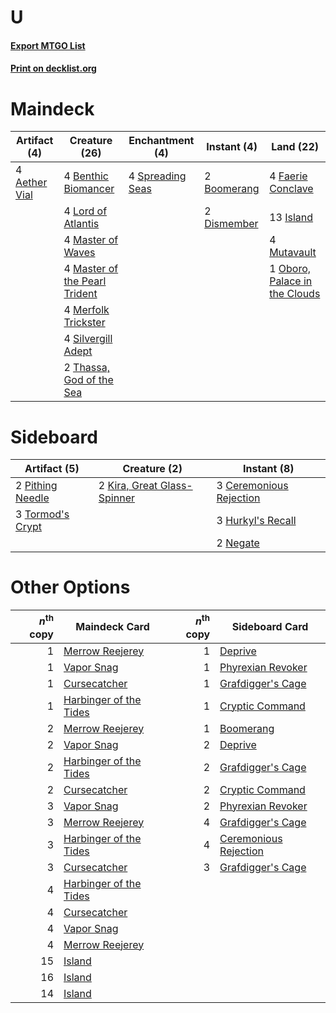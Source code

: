 # U

#### [Export MTGO List](../collection/U/U.txt)
#### [Print on decklist.org](http://decklist.org/?deckmain=4%09Aether%20Vial%0A4%09Benthic%20Biomancer%0A2%09Boomerang%0A2%09Dismember%0A4%09Faerie%20Conclave%0A13%09Island%0A4%09Lord%20of%20Atlantis%0A4%09Master%20of%20Waves%0A4%09Master%20of%20the%20Pearl%20Trident%0A4%09Merfolk%20Trickster%0A4%09Mutavault%0A1%09Oboro,%20Palace%20in%20the%20Clouds%0A4%09Silvergill%20Adept%0A4%09Spreading%20Seas%0A2%09Thassa,%20God%20of%20the%20Sea&deckside=3%09Ceremonious%20Rejection%0A3%09Hurkyl's%20Recall%0A2%09Kira,%20Great%20Glass-Spinner%0A2%09Negate%0A2%09Pithing%20Needle%0A3%09Tormod's%20Crypt)
# Maindeck

|                                     Artifact (4)                                      |                                             Creature (26)                                              |                                      Enchantment (4)                                      |                                     Instant (4)                                      |                                               Land (22)                                               |
|---------------------------------------------------------------------------------------|--------------------------------------------------------------------------------------------------------|-------------------------------------------------------------------------------------------|--------------------------------------------------------------------------------------|-------------------------------------------------------------------------------------------------------|
|4 [Aether Vial](http://gatherer.wizards.com/Pages/Card/Details.aspx?multiverseid=48146)|4 [Benthic Biomancer](http://gatherer.wizards.com/Pages/Card/Details.aspx?multiverseid=457176)          |4 [Spreading Seas](http://gatherer.wizards.com/Pages/Card/Details.aspx?multiverseid=190405)|2 [Boomerang](http://gatherer.wizards.com/Pages/Card/Details.aspx?multiverseid=129494)|4 [Faerie Conclave](http://gatherer.wizards.com/Pages/Card/Details.aspx?multiverseid=106531)           |
|                                                                                       |4 [Lord of Atlantis](http://gatherer.wizards.com/Pages/Card/Details.aspx?multiverseid=707)              |                                                                                           |2 [Dismember](http://gatherer.wizards.com/Pages/Card/Details.aspx?multiverseid=382182)|13 [Island](http://gatherer.wizards.com/Pages/Card/Details.aspx?multiverseid=439857)                   |
|                                                                                       |4 [Master of Waves](http://gatherer.wizards.com/Pages/Card/Details.aspx?multiverseid=438441)            |                                                                                           |                                                                                      |4 [Mutavault](http://gatherer.wizards.com/Pages/Card/Details.aspx?multiverseid=370733)                 |
|                                                                                       |4 [Master of the Pearl Trident](http://gatherer.wizards.com/Pages/Card/Details.aspx?multiverseid=438449)|                                                                                           |                                                                                      |1 [Oboro, Palace in the Clouds](http://gatherer.wizards.com/Pages/Card/Details.aspx?multiverseid=74206)|
|                                                                                       |4 [Merfolk Trickster](http://gatherer.wizards.com/Pages/Card/Details.aspx?multiverseid=442944)          |                                                                                           |                                                                                      |                                                                                                       |
|                                                                                       |4 [Silvergill Adept](http://gatherer.wizards.com/Pages/Card/Details.aspx?multiverseid=139682)           |                                                                                           |                                                                                      |                                                                                                       |
|                                                                                       |2 [Thassa, God of the Sea](http://gatherer.wizards.com/Pages/Card/Details.aspx?multiverseid=373535)     |                                                                                           |                                                                                      |                                                                                                       |


# Sideboard

|                                       Artifact (5)                                        |                                            Creature (2)                                             |                                           Instant (8)                                            |
|-------------------------------------------------------------------------------------------|-----------------------------------------------------------------------------------------------------|--------------------------------------------------------------------------------------------------|
|2 [Pithing Needle](http://gatherer.wizards.com/Pages/Card/Details.aspx?multiverseid=129526)|2 [Kira, Great Glass-Spinner](http://gatherer.wizards.com/Pages/Card/Details.aspx?multiverseid=74445)|3 [Ceremonious Rejection](http://gatherer.wizards.com/Pages/Card/Details.aspx?multiverseid=417613)|
|3 [Tormod's Crypt](http://gatherer.wizards.com/Pages/Card/Details.aspx?multiverseid=389723)|                                                                                                     |3 [Hurkyl's Recall](http://gatherer.wizards.com/Pages/Card/Details.aspx?multiverseid=135260)      |
|                                                                                           |                                                                                                     |2 [Negate](http://gatherer.wizards.com/Pages/Card/Details.aspx?multiverseid=423707)               |


# Other Options

|*n*<sup>th</sup> copy|                                          Maindeck Card                                          |*n*<sup>th</sup> copy|                                         Sideboard Card                                         |
|--------------------:|-------------------------------------------------------------------------------------------------|--------------------:|------------------------------------------------------------------------------------------------|
|                    1|[Merrow Reejerey](http://gatherer.wizards.com/Pages/Card/Details.aspx?multiverseid=438453)       |                    1|[Deprive](http://gatherer.wizards.com/Pages/Card/Details.aspx?multiverseid=193519)              |
|                    1|[Vapor Snag](http://gatherer.wizards.com/Pages/Card/Details.aspx?multiverseid=249373)            |                    1|[Phyrexian Revoker](http://gatherer.wizards.com/Pages/Card/Details.aspx?multiverseid=383343)    |
|                    1|[Cursecatcher](http://gatherer.wizards.com/Pages/Card/Details.aspx?multiverseid=442042)          |                    1|[Grafdigger's Cage](http://gatherer.wizards.com/Pages/Card/Details.aspx?multiverseid=278452)    |
|                    1|[Harbinger of the Tides](http://gatherer.wizards.com/Pages/Card/Details.aspx?multiverseid=433017)|                    1|[Cryptic Command](http://gatherer.wizards.com/Pages/Card/Details.aspx?multiverseid=438614)      |
|                    2|[Merrow Reejerey](http://gatherer.wizards.com/Pages/Card/Details.aspx?multiverseid=438453)       |                    1|[Boomerang](http://gatherer.wizards.com/Pages/Card/Details.aspx?multiverseid=129494)            |
|                    2|[Vapor Snag](http://gatherer.wizards.com/Pages/Card/Details.aspx?multiverseid=249373)            |                    2|[Deprive](http://gatherer.wizards.com/Pages/Card/Details.aspx?multiverseid=193519)              |
|                    2|[Harbinger of the Tides](http://gatherer.wizards.com/Pages/Card/Details.aspx?multiverseid=433017)|                    2|[Grafdigger's Cage](http://gatherer.wizards.com/Pages/Card/Details.aspx?multiverseid=278452)    |
|                    2|[Cursecatcher](http://gatherer.wizards.com/Pages/Card/Details.aspx?multiverseid=442042)          |                    2|[Cryptic Command](http://gatherer.wizards.com/Pages/Card/Details.aspx?multiverseid=438614)      |
|                    3|[Vapor Snag](http://gatherer.wizards.com/Pages/Card/Details.aspx?multiverseid=249373)            |                    2|[Phyrexian Revoker](http://gatherer.wizards.com/Pages/Card/Details.aspx?multiverseid=383343)    |
|                    3|[Merrow Reejerey](http://gatherer.wizards.com/Pages/Card/Details.aspx?multiverseid=438453)       |                    4|[Grafdigger's Cage](http://gatherer.wizards.com/Pages/Card/Details.aspx?multiverseid=278452)    |
|                    3|[Harbinger of the Tides](http://gatherer.wizards.com/Pages/Card/Details.aspx?multiverseid=433017)|                    4|[Ceremonious Rejection](http://gatherer.wizards.com/Pages/Card/Details.aspx?multiverseid=417613)|
|                    3|[Cursecatcher](http://gatherer.wizards.com/Pages/Card/Details.aspx?multiverseid=442042)          |                    3|[Grafdigger's Cage](http://gatherer.wizards.com/Pages/Card/Details.aspx?multiverseid=278452)    |
|                    4|[Harbinger of the Tides](http://gatherer.wizards.com/Pages/Card/Details.aspx?multiverseid=433017)|                     |                                                                                                |
|                    4|[Cursecatcher](http://gatherer.wizards.com/Pages/Card/Details.aspx?multiverseid=442042)          |                     |                                                                                                |
|                    4|[Vapor Snag](http://gatherer.wizards.com/Pages/Card/Details.aspx?multiverseid=249373)            |                     |                                                                                                |
|                    4|[Merrow Reejerey](http://gatherer.wizards.com/Pages/Card/Details.aspx?multiverseid=438453)       |                     |                                                                                                |
|                   15|[Island](http://gatherer.wizards.com/Pages/Card/Details.aspx?multiverseid=439857)                |                     |                                                                                                |
|                   16|[Island](http://gatherer.wizards.com/Pages/Card/Details.aspx?multiverseid=439857)                |                     |                                                                                                |
|                   14|[Island](http://gatherer.wizards.com/Pages/Card/Details.aspx?multiverseid=439857)                |                     |                                                                                                |

